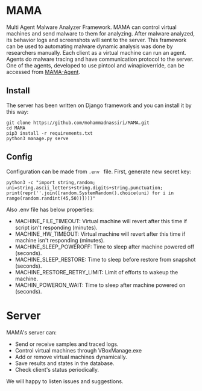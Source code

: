 # MAMA
Multi Agent Malware Analyzer Framework. MAMA can control virtual machines and send malware to them for analyzing. After malware analyzed, its behavior logs and screenshots will sent to the server. This framework can be used to automating malware dynamic analysis was done by researchers manually. Each client as a virtual machine can run an agent. Agents do malware tracing and have communication protocol to the server. One of the agents, developed to use pintool and winapioverride, can be accessed from [MAMA-Agent](https://github.com/mohammadnassiri/MAMA-Agent).

## Install
The server has been written on Django framework and you can install it by this way:
```
git clone https://github.com/mohammadnassiri/MAMA.git
cd MAMA
pip3 install -r requirements.txt
python3 manage.py serve
```

## Config
Configuration can be made from ```.env ``` file.
First, generate new secret key:  
```
python3 -c "import string,random; uni=string.ascii_letters+string.digits+string.punctuation; print(repr(''.join([random.SystemRandom().choice(uni) for i in range(random.randint(45,50))])))"
```
Also .env file has below properties: 
- MACHINE_FILE_TIMEOUT: Virtual machine will revert after this time if script isn't responding (minutes).
- MACHINE_HW_TIMEOUT: Virtual machine will revert after this time if machine isn't responding (minutes).
- MACHINE_SLEEP_POWEROFF: Time to sleep after machine powered off (seconds).
- MACHINE_SLEEP_RESTORE: Time to sleep before restore from snapshot (seconds).
- MACHINE_RESTORE_RETRY_LIMIT: Limit of efforts to wakeup the machine.
- MACHIN_POWERON_WAIT: Time to sleep after machine powered on (seconds).

# Server
MAMA's server can:
- Send or receive samples and traced logs.
- Control virtual machines through VBoxManage.exe
- Add or remove virtual machines dynamically.
- Save results and states in the database.
- Check client's status periodically.

We will happy to listen issues and suggestions.
